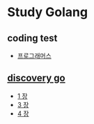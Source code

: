 # Study Golang 

## coding test 

- [프로그래머스](https://programmers.co.kr/)

## [discovery go](http://www.yes24.com/Product/Goods/24759320)

- [1 장](discovery_go/chap_1)
- [3 장](discovery_go/chap_3)
- [4 장](discovery_go/chap_4)